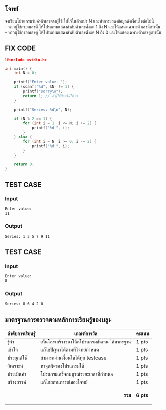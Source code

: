 ## โจทย์
จงเขียนโปรแกรมรับค่าตัวเลขจากผู้ใช้ ใส่ไว้ในตัวแปร N และทำการแสดงข้อมูลดังเงื่อนไขต่อไปนี้
<br />- หากผู้ใช้กรอกเลขคี่ ให้โปรแกรมแสดงลำดับตัวเลขตั้งแต่ 1 ถึง N และให้แสดงเฉพาะตัวเลขคี่เท่านั้น
<br />- หากผู้ใช้กรอกเลขคู่ ให้โปรแกรมแสดงลำดับตัวเลขตั้งแต่ N ถึง 0 และให้แสดงเฉพาะตัวเลขคู่เท่านั้น


## FIX CODE
```c++
ไ#include <stdio.h>

int main() {
    int N = 0;

    printf("Enter value: ");
    if (scanf("%d", &N) != 1) {
        printf("sorry\n");
        return 1; // ถ้าผู้ใช้ป้อนไม่ใช่เลข
    }

    printf("Series: %d\n", N);

    if (N % 2 == 1) {
        for (int i = 1; i <= N; i += 2) {
            printf("%d ", i);
        }
    } else {
        for (int i = N; i >= 0; i -= 2) {
            printf("%d ", i);
        }
    }

    return 0;
}

```

## TEST CASE
### Input
```bash
Enter value:
11
```
### Output
```bash
Series: 1 3 5 7 9 11
```

## TEST CASE
### Input
```bash
Enter value:
8
```
### Output
```bash
Series: 8 6 4 2 0
```

## มาตรฐานการตรวจตามหลักการเรียนรู้ของบลูม
| ลำดับการเรียนรู้ | เกณฑ์การวัด | คะแนน |
| -------- | -------- | -------- |
| รู้จำ | เห็นโครงสร้างของโค้ดโปรแกรมชัดเจน ได้มาตรฐาน | 1 pts |
| เข้าใจ | แก้ไขปัญหาได้ตามที่โจทย์กำหนด | 1 pts |
| ประยุกต์ใช้ | สามารถผ่านเงื่อนไขได้ทุก testcase | 1 pts |
| วิเคราะห์ | หาจุดผิดของโปรแกรมได้ | 1 pts |
| ประเมินค่า | โปรแกรมเสร็จสมบูรณ์ระยะเวลาที่กำหนด | 1 pts |
| สร้างสรรค์ | แก้ไขสถานการณ์ของโจทย์ | 1 pts |
||<p style='text-align: right !important;'>**รวม**</p>|**6 pts**|
